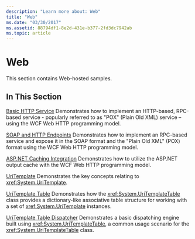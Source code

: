 ```yaml
---
description: "Learn more about: Web"
title: "Web"
ms.date: "03/30/2017"
ms.assetid: 88794df1-8e2d-431e-b377-2fd3dc7942ab
ms.topic: article
---
```

# Web

This section contains Web-hosted samples.

## In This Section

 [Basic HTTP Service](basic-http-service.md)
Demonstrates how to implement an HTTP-based, RPC-based service - popularly referred to as "POX" (Plain Old XML) service – using the WCF Web HTTP programming model.

 [SOAP and HTTP Endpoints](soap-and-http-endpoints.md)
Demonstrates how to implement an RPC-based service and expose it in the SOAP format and the "Plain Old XML" (POX) format using the WCF Web HTTP programming model.

 [ASP.NET Caching Integration](aspnet-caching-integration.md)
Demonstrates how to utilize the ASP.NET output cache with the WCF Web HTTP programming model.

 [UriTemplate](uritemplate-sample.md)
Demonstrates the key concepts relating to <xref:System.UriTemplate>.

 [UriTemplate Table](uritemplate-table-sample.md)
Demonstrates how the <xref:System.UriTemplateTable> class provides a dictionary-like associative table structure for working with a set of <xref:System.UriTemplate> instances.

 [UriTemplate Table Dispatcher](uritemplate-table-dispatcher-sample.md)
Demonstrates a basic dispatching engine built using <xref:System.UriTemplateTable>, a common usage scenario for the <xref:System.UriTemplateTable> class.
